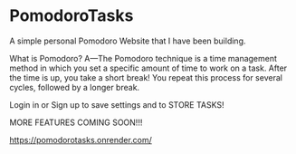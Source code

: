 # PomodoroTasks
 A simple personal Pomodoro Website that I have been building. 

 What is Pomodoro?
 A—The Pomodoro technique is a time management method in which you set a specific amount of time to work on a task. After the time is up, you take a short break! You repeat this process for several cycles, followed by a longer break.

Login in or Sign up to save settings and to STORE TASKS!

MORE FEATURES COMING SOON!!!

https://pomodorotasks.onrender.com/
